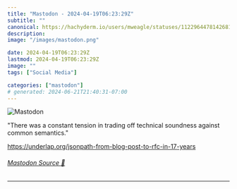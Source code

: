 ```yaml
---
title: "Mastodon - 2024-04-19T06:23:29Z"
subtitle: ""
canonical: https://hachyderm.io/users/mweagle/statuses/112296447814268118
description:
image: "/images/mastodon.png"

date: 2024-04-19T06:23:29Z
lastmod: 2024-04-19T06:23:29Z
image: ""
tags: ["Social Media"]

categories: ["mastodon"]
# generated: 2024-06-21T21:40:31-07:00
---
```

![Mastodon](/images/mastodon.png)

<p>&quot;There was a constant tension in trading off technical soundness against common semantics.&quot;</p><p><a href="https://underlap.org/jsonpath-from-blog-post-to-rfc-in-17-years" target="_blank" rel="nofollow noopener noreferrer" translate="no"><span class="invisible">https://</span><span class="ellipsis">underlap.org/jsonpath-from-blo</span><span class="invisible">g-post-to-rfc-in-17-years</span></a></p>


###### [Mastodon Source 🐘](https://hachyderm.io/@mweagle/112296447814268118)

___
